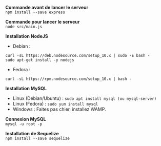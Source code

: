 **Commande avant de lancer le serveur** <br />
    ```
        npm install --save express
    ```
    
**Commande pour lancer le serveur** <br />
``` node src/main.js ``` 

**Installation NodeJS**
* Debian :
```
curl -sL https://deb.nodesource.com/setup_10.x | sudo -E bash -
sudo apt-get install -y nodejs
```

* Fedora : 
```
curl -sL https://rpm.nodesource.com/setup_10.x | bash -
```

**Installation MySQL**
* Linux (Debian/Ubuntu) :
``` sudo apt install mysql (ou mysql-server) ```
* Linux (Fedora) :
``` sudo yum install mysql ```
* Windows :
Faites pas chier, installez WAMP.

**Connexion MySQL**<br>
``` mysql -u root -p ```

**Installation de Sequelize** <br>
``` npm install --save sequelize ```